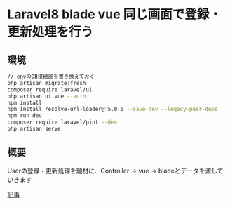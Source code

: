 # Laravel8 blade vue 同じ画面で登録・更新処理を行う

## 環境

```zsh
// envのDB接続部を書き換えておく
php artisan migrate:fresh
composer require laravel/ui
php artisan ui vue --auth
npm install
npm install resolve-url-loader@^5.0.0 --save-dev --legacy-peer-deps
npm run dev
composer require laravel/pint --dev
php artisan serve
```

## 概要

Userの登録・更新処理を題材に、Controller -> vue -> bladeとデータを渡していきます

[記事](https://qiita.com/akitika/items/837aa9a0932756eb542a)
